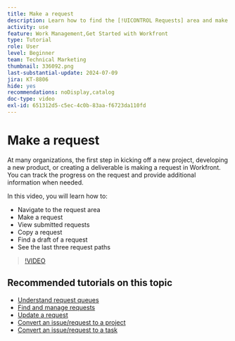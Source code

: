 ```yaml
---
title: Make a request
description: Learn how to find the [!UICONTROL Requests] area and make a request. Then learn how to view submitted and draft requests.
activity: use
feature: Work Management,Get Started with Workfront
type: Tutorial
role: User
level: Beginner
team: Technical Marketing
thumbnail: 336092.png
last-substantial-update: 2024-07-09
jira: KT-8806
hide: yes
recommendations: noDisplay,catalog
doc-type: video
exl-id: 651312d5-c5ec-4c0b-83aa-f6723da110fd
---
```

# Make a request

At many organizations, the first step in kicking off a new project, developing a new product, or creating a deliverable is making a request in Workfront. You can track the progress on the request and provide additional information when needed.

In this video, you will learn how to:

* Navigate to the request area
* Make a request
* View submitted requests
* Copy a request
* Find a draft of a request
* See the last three request paths

>[!VIDEO](https://video.tv.adobe.com/v/336092/?quality=12&learn=on&enablevpops)

## Recommended tutorials on this topic

* [Understand request queues](/help/manage-work/request-queues/understand-request-queues.md)
* [Find and manage requests](/help/manage-work/issues-requests/find-requests.md)
* [Update a request](/help/manage-work/issues-requests/update-a-request.md)
* [Convert an issue/request to a project](/help/manage-work/issues-requests/create-a-project-from-a-request.md)
* [Convert an issue/request to a task](/help/manage-work/issues-requests/convert-issues-to-other-work-items.md)
